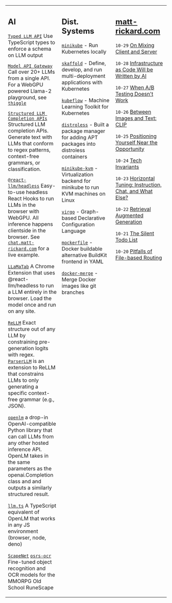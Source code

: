 <table><tr><td valign="top" width="33%">

## AI

[`Typed LLM API`](https://docs.thiggle.com/api-docs/typed) Use TypeScript types to enforce a schema on LLM output

[`Model API Gateway`](https://github.com/thiggle/api) Call over 20+ LLMs from a single API. For a WebGPU powered Llama-2 playground, see [`thiggle`](https://thiggle.com/local-llm)

[`Structured LLM Completion APIs`](https://github.com/thiggle/api) Structured LLM completion APIs. Generate text with LLMs that conform to regex patterns, context-free grammars, or classification.

[`@react-llm/headless`](https://github.com/r2d4/react-llm) Easy-to-use headless React Hooks to run LLMs in the browser with WebGPU. All inference happens clientside in the browser. See [`chat.matt-rickard.com`](https://chat.matt-rickard.com) for a live example.

[`LLaMaTab`](https://github.com/r2d4/react-llm/packages/extension) A Chrome Extension that uses @react-llm/headless to run a LLM entirely in the browser. Load the model once and run on any site.

[`ReLLM`](https://github.com/r2d4/rellm) Exact structure out of any LLM by constraining pre-generation logits with regex. [`ParserLLM`](https://github.com/r2d4/parserllm) is an extension to ReLLM that constrains LLMs to only generating a specific context-free grammar (e.g., JSON).

[`openlm`](https://github.com/r2d4/openlm) a drop-in OpenAI-compatible Python library that can call LLMs from any other hosted inference API. OpenLM takes in the same parameters as the openai.Completion class and and outputs a similarly structured result.

[`llm.ts`](https://github.com/r2d4/llm.ts) A TypeScript equivalent of OpenLM that works in any JS environment (browser, node, deno)

[`ScapeNet`](https://matt-rickard.com/runescape-machine-learning) [`osrs-ocr`](https://matt-rickard.com/fine-tuning-an-ocr-model) Fine-tuned object recognition and OCR models for the MMORPG Old School RuneScape

</td><td valign="top" width="33%">

## Dist. Systems

[`minikube`](https://github.com/kubernetes/minikube) - Run Kubernetes locally

[`skaffold`](https://github.com/GoogleContainerTools/skaffold) - Define, develop, and run multi-deployment applications with Kubernetes

[`kubeflow`](https://github.com/kubeflow/kubeflow) - Machine Learning Toolkit for Kubernetes

[`distroless`](https://github.com/GoogleContainerTools/distroless) - Built a package manager for adding APT packages into distroless containers

[`minikube-kvm`](https://github.com/r2d4/docker-machine-driver-kvm) - Virtualization backend for minikube to run KVM machines on Linux

[`virgo`](https://github.com/r2d4/virgo) - Graph-based Declarative Configuration Language

[`mockerfile`](https://github.com/r2d4/mockerfile) - Docker buildable alternative BuildKit frontend in YAML

[`docker-merge`](https://github.com/r2d4/docker-merge) - Merge Docker images like git branches

</td><td valign="top" width="33%">
  
## <a href="https://matt-rickard.com">matt-rickard.com</a>
<!--- start_blog -->
`10-29` [On Mixing Client and Server](https://matt-rickard.com/on-mixing-client-and-server)

`10-28` [Infrastructure as Code Will be Written by AI](https://matt-rickard.com/infrastructure-as-code-will-be-written-by-ai)

`10-27` [When A/B Testing Doesn't Work](https://matt-rickard.com/when-a-b-testing-doesnt-work)

`10-26` [Between Images and Text: CLIP](https://matt-rickard.com/between-images-and-text-clip)

`10-25` [Positioning Yourself Near the Opportunity](https://matt-rickard.com/positioning-yourself-near-the-opportunity)

`10-24` [Tech Invariants](https://matt-rickard.com/tech-invariants)

`10-23` [Horizontal Tuning: Instruction, Chat, and What Else?](https://matt-rickard.com/horizontal-tuning-instruction-chat-and-what-else)

`10-22` [Retrieval Augmented Generation](https://matt-rickard.com/retrieval-augmented-generation)

`10-21` [The Silent Todo List](https://matt-rickard.com/the-silent-todo-list)

`10-20` [Pitfalls of File-based Routing](https://matt-rickard.com/pitfalls-of-file-based-routing)
<!--- end_blog -->
</td></tr></table>
